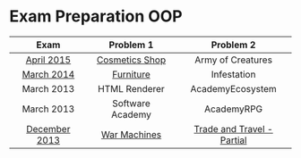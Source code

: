 # Exam Preparation OOP

| Exam | Problem 1 | Problem 2 |
| :-: | :-: | :-: |
| [April 2015](http://bgcoder.com/Contests/226/OOP-06-April-2015-Evening) | [Cosmetics Shop](./CosmeticsShop) | Army of Creatures |
| [March 2014](http://bgcoder.com/Contests/Practice/Index/153) | [Furniture](./Furniture) | Infestation |
| March 2013 | HTML Renderer | AcademyEcosystem |
| March 2013 | Software Academy | AcademyRPG |
| [December 2013](http://bgcoder.com/Contests/108/OOP-12-December-2013) | [War Machines](./WarMachines) | [Trade and Travel - Partial](./TradeAndTravel) |